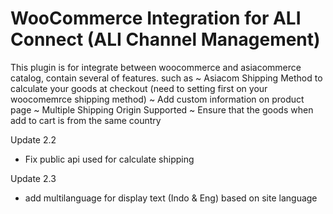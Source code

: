 # WooCommerce Integration for ALI Connect (ALI Channel Management)

This plugin is for integrate between woocommerce and asiacommerce catalog,
contain several of features. such as
~ Asiacom Shipping Method to calculate your goods at checkout (need to setting first on your woocomemrce shipping method)
~ Add custom information on product page
~ Multiple Shipping Origin Supported
~ Ensure that the goods when add to cart is from the same country

Update 2.2
- Fix public api used for calculate shipping

Update 2.3
- add multilanguage for display text (Indo & Eng) based on site language
